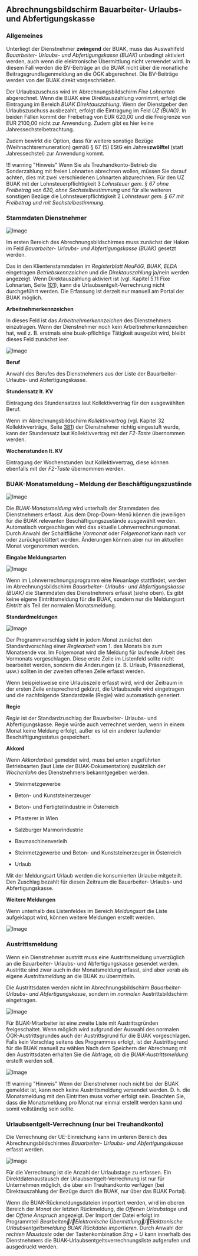 ## Abrechnungsbildschirm Bauarbeiter- Urlaubs- und Abfertigungskasse

### Allgemeines

Unterliegt der Dienstnehmer **zwingend** der BUAK, muss das Auswahlfeld *Bauarbeiter- Urlaubs- und Abfertigungskasse (BUAK)* unbedingt aktiviert werden, auch wenn die elektronische Übermittlung nicht verwendet wird. In diesem Fall werden die BV-Beiträge an die BUAK nicht über die monatliche Beitragsgrundlagenmeldung an die ÖGK abgerechnet. Die BV-Beiträge werden von der BUAK direkt vorgeschrieben.

Der Urlaubszuschuss wird im Abrechnungsbildschirm *Fixe Lohnarten* abgerechnet. Wenn die BUAK eine Direktauszahlung vornimmt, erfolgt die Eintragung im Bereich *BUAK Direktauszahlung*. Wenn der Dienstgeber den Urlaubszuschuss ausbezahlt, erfolgt die Eintragung im Feld *UZ (BUAG)*. In beiden Fällen kommt der Freibetrag von EUR 620,00 und die Freigrenze von EUR 2100,00 nicht zur Anwendung. Zudem gibt es hier keine Jahressechstelbetrachtung.

Zudem bewirkt die Option, dass für weitere sonstige Bezüge (Weihnachtsremuneration) gemäß § 67 (5) EStG ein Jahres**zwölftel** (statt Jahressechstel) zur Anwendung kommt.

!!! warning "Hinweis"
    Wenn Sie als Treuhandkonto-Betrieb die Sonderzahlung mit freien Lohnarten abrechnen wollen, müssen Sie darauf achten, dies mit zwei verschiedenen Lohnarten abzurechnen. Für den UZ BUAK mit der Lohnsteuerpflichtigkeit 3 *Lohnsteuer gem. § 67 ohne Freibetrag von 620, ohne Sechstelbestimmung* und für alle weiteren sonstigen Bezüge die Lohnsteuerpflichtigkeit 2 *Lohnsteuer gem. § 67 mit Freibetrag und mit Sechstelbestimmung*.

### Stammdaten Dienstnehmer

![Image](<img/image471.png>)

Im ersten Bereich des Abrechnungsbildschirmes muss zunächst der Haken im Feld *Bauarbeiter- Urlaubs- und Abfertigungskasse (BUAK)* gesetzt werden.

Das in den Klientenstammdaten im *Registerblatt NeuFöG, BUAK, ELDA* eingetragen *Betriebskennzeichen* und die *Direktauszahlung* ja/nein werden angezeigt. Wenn Direktauszahlung aktiviert ist (vgl. Kapitel 5.11 Fixe Lohnarten, Seite [101](#fixe-lohnarten)), kann die Urlaubsentgelt-Verrechnung nicht durchgeführt werden. Die Erfassung ist derzeit nur manuell am Portal der BUAK möglich.

**Arbeitnehmerkennzeichen**

In dieses Feld ist das *Arbeitnehmerkennzeichen* des Dienstnehmers einzutragen. Wenn der Dienstnehmer noch kein Arbeitnehmerkennzeichen hat, weil z. B. erstmals eine buak-pflichtige Tätigkeit ausgeübt wird, bleibt dieses Feld zunächst leer.

![Image](<img/image472.png>)

**Beruf**

Anwahl des Berufes des Dienstnehmers aus der Liste der Bauarbeiter- Urlaubs- und Abfertigungskasse.

**Stundensatz lt. KV**

Eintragung des Stundensatzes laut Kollektivvertrag für den ausgewählten Beruf.

Wenn im Abrechnungsbildschirm *Kollektivvertrag* (vgl. Kapitel 32 Kollektivverträge, Seite [381](#section-26)) der Dienstnehmer richtig eingestuft wurde, kann der Stundensatz laut Kollektivvertrag mit der *F2-Taste* übernommen werden.

**Wochenstunden lt. KV**

Eintragung der Wochenstunden laut Kollektivvertrag, diese können ebenfalls mit der *F2-Taste* übernommen werden.

### BUAK-Monatsmeldung – Meldung der Beschäftigungszustände

![Image](<img/image473.png>)

Die *BUAK-Monatsmeldung* wird unterhalb der Stammdaten des Dienstnehmers erfasst. Aus dem Drop-Down-Menü können die jeweiligen für die BUAK relevanten Beschäftigungszustände ausgewählt werden. Automatisch vorgeschlagen wird das aktuelle Lohnverrechnungsmonat. Durch Anwahl der Schaltfläche *Vormonat* oder *Folgemonat* kann nach vor oder zurückgeblättert werden. Änderungen können aber nur im aktuellen Monat vorgenommen werden.

**Eingabe Meldungsarten**

![Image](<img/image474.png>)

Wenn im Lohnverrechnungsprogramm eine Neuanlage stattfindet, werden im Abrechnungsbildschirm *Bauarbeiter- Urlaubs- und Abfertigungskasse (BUAK)* die Stammdaten des Dienstnehmers erfasst (siehe oben). Es gibt keine eigene Eintrittsmeldung für die BUAK, sondern nur die Meldungsart *Eintritt* als Teil der normalen Monatsmeldung.

**Standardmeldungen**

![Image](<img/image475.png>)

Der Programmvorschlag sieht in jedem Monat zunächst den Standardvorschlag einer *Regiearbeit* vom 1. des Monats bis zum Monatsende vor. Im Folgemonat wird die Meldung für laufende Arbeit des Vormonats vorgeschlagen. Diese erste Zeile im Listenfeld sollte nicht bearbeitet werden, sondern die Änderungen (z. B. Urlaub, Präsenzdienst, usw.) sollten in der zweiten offenen Zeile erfasst werden.

Wenn beispielsweise eine Urlaubszeile erfasst wird, wird der Zeitraum in der ersten Zeile entsprechend gekürzt, die Urlaubszeile wird eingetragen und die nachfolgende Standardzeile (Regie) wird automatisch generiert.

**Regie**

*Regie* ist der Standardzuschlag der Bauarbeiter- Urlaubs- und Abfertigungskasse. Regie würde auch verrechnet werden, wenn in einem Monat keine Meldung erfolgt, außer es ist ein anderer laufender Beschäftigungsstatus gespeichert.

**Akkord**

Wenn *Akkordarbeit* gemeldet wird, muss bei unten angeführten Betriebsarten (laut Liste der BUAK-Dokumentation) zusätzlich der *Wochenlohn* des Dienstnehmers bekanntgegeben werden. 

- Steinmetzgewerbe

- Beton- und Kunststeinerzeuger

- Beton- und Fertigteilindustrie in Österreich

- Pflasterer in Wien

- Salzburger Marmorindustrie

- Baumaschinenverleih

- Steinmetzgewerbe und Beton- und Kunststeinerzeuger in Österreich

- Urlaub

Mit der Meldungsart Urlaub werden die konsumierten Urlaube mitgeteilt.
Den Zuschlag bezahlt für diesen Zeitraum die Bauarbeiter- Urlaubs- und Abfertigungskasse.

**Weitere Meldungen**

Wenn unterhalb des Listenfeldes im Bereich *Meldungsart* die Liste aufgeklappt wird, können weitere Meldungen erstellt werden.

![Image](<img/image476.png>)

### Austrittsmeldung

Wenn ein Dienstnehmer austritt muss eine Austrittsmeldung unverzüglich an die Bauarbeiter- Urlaubs- und Abfertigungskasse gesendet werden. Austritte sind zwar auch in der Monatsmeldung erfasst, sind aber vorab als eigene *Austrittsmeldung* an die BUAK zu übermitteln.

Die Austrittsdaten werden nicht im Abrechnungsbildschirm *Bauarbeiter- Urlaubs- und Abfertigungskasse*, sondern im *normalen* Austrittsbildschirm eingetragen.

![Image](<img/image477.png>)

Für BUAK-Mitarbeiter ist eine zweite Liste mit Austrittsgründen freigeschaltet. Wenn möglich wird aufgrund der Auswahl des normalen ÖGK-Austrittsgrundes auch der Austrittsgrund für die BUAK vorgeschlagen. Falls kein Vorschlag seitens des Programmes erfolgt, ist der Austrittsgrund für die BUAK manuell zu wählen Nach dem Speichern der Abrechnung mit den Austrittsdaten erhalten Sie die Abfrage, ob die *BUAK-Austrittsmeldung* erstellt werden soll.

![Image](<img/image478.png>)

!!! warning "Hinweis"
    Wenn der Dienstnehmer noch nicht bei der BUAK gemeldet ist, kann noch keine Austrittsmeldung versendet werden. D. h. die Monatsmeldung mit den Eintritten muss vorher erfolgt sein. Beachten Sie, dass die Monatsmeldung pro Monat nur einmal erstellt werden kann und somit vollständig sein sollte.

### Urlaubsentgelt-Verrechnung (nur bei Treuhandkonto)

Die Verrechnung der UE-Einreichung kann im unteren Bereich des Abrechnungsbildschirmes *Bauarbeiter- Urlaubs- und Abfertigungskasse* erfasst werden.

![Image](<img/image479.png>)

Für die Verrechnung ist die Anzahl der Urlaubstage zu erfassen. Ein Direktdatenaustausch der Urlaubsentgelt-Verrechnung ist nur für Unternehmen möglich, die über ein Treuhandkonto verfügen (bei Direktauszahlung der Bezüge durch die BUAK, nur über das BUAK Portal).

Wenn die BUAK-Rückmeldungsdateien importiert werden, wird im oberen Bereich der *Monat* der letzten Rückmeldung, die *Offenen Urlaubstage* und der *Offene Anspruch* angezeigt. Der Import der Datei erfolgt im Programmteil *Bearbeiten/Elektronische Übermittlung/Elektronische Urlaubsentgeltsmeldung BUAK Rückdatei importieren*. Durch Anwahl der *rechten Maustaste* oder der Tastenkombination *Strg + U* kann innerhalb des Dienstnehmers die BUAK-Urlaubsentgeltsverrechnungsliste aufgerufen und ausgedruckt werden.